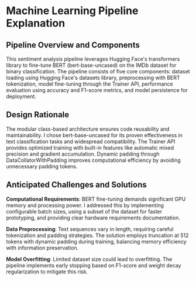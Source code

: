 # Machine Learning Pipeline Explanation

## Pipeline Overview and Components

This sentiment analysis pipeline leverages Hugging Face's transformers library to fine-tune BERT (bert-base-uncased) on the IMDb dataset for binary classification. The pipeline consists of five core components: dataset loading using Hugging Face's datasets library, preprocessing with BERT tokenization, model fine-tuning through the Trainer API, performance evaluation using accuracy and F1-score metrics, and model persistence for deployment.

## Design Rationale

The modular class-based architecture ensures code reusability and maintainability. I chose bert-base-uncased for its proven effectiveness in text classification tasks and widespread compatibility. The Trainer API provides optimized training with built-in features like automatic mixed precision and gradient accumulation. Dynamic padding through DataCollatorWithPadding improves computational efficiency by avoiding unnecessary padding tokens.

## Anticipated Challenges and Solutions

**Computational Requirements**: BERT fine-tuning demands significant GPU memory and processing power. I addressed this by implementing configurable batch sizes, using a subset of the dataset for faster prototyping, and providing clear hardware requirements documentation.

**Data Preprocessing**: Text sequences vary in length, requiring careful tokenization and padding strategies. The solution employs truncation at 512 tokens with dynamic padding during training, balancing memory efficiency with information preservation.

**Model Overfitting**: Limited dataset size could lead to overfitting. The pipeline implements early stopping based on F1-score and weight decay regularization to mitigate this risk. 